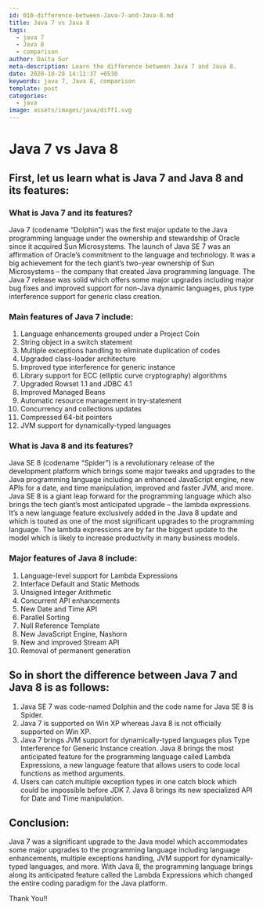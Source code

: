 ```yaml
---
id: 010-difference-between-Java-7-and-Java-8.md
title: Java 7 vs Java 8
tags:
  - java 7
  - Java 8
  - comparison
author: Daita Sur
meta-description: Learn the difference between Java 7 and Java 8.
date: 2020-10-28 14:11:37 +0530
keywords: java 7, Java 8, comparison
template: post
categories:
  - java
image: assets/images/java/diff1.svg
---
```


# Java 7 vs Java 8


## First, let us learn what is Java 7 and Java 8 and its features:

### What is Java 7 and its features?
Java 7 (codename “Dolphin”) was the first major update to the Java programming language under the ownership and stewardship of Oracle since it acquired Sun Microsystems. The launch of Java SE 7 was an affirmation of Oracle’s commitment to the language and technology. It was a big achievement for the tech giant’s two-year ownership of Sun Microsystems – the company that created Java programming language. The Java 7 release was solid which offers some major upgrades including major bug fixes and improved support for non-Java dynamic languages, plus type interference support for generic class creation.


### Main features of Java 7 include:
1. Language enhancements grouped under a Project Coin
2. String object in a switch statement
3. Multiple exceptions handling to eliminate duplication of codes
4. Upgraded class-loader architecture
5. Improved type interference for generic instance
6. Library support for ECC (elliptic curve cryptography) algorithms
7. Upgraded Rowset 1.1 and JDBC 4.1
8. Improved Managed Beans
9. Automatic resource management in try-statement
10. Concurrency and collections updates
11. Compressed 64-bit pointers
12. JVM support for dynamically-typed languages


### What is Java 8 and its features?
Java SE 8 (codename “Spider”) is a revolutionary release of the development platform which brings some major tweaks and upgrades to the Java programming language including an enhanced JavaScript engine, new APIs for a date, and time manipulation, improved and faster JVM, and more. Java SE 8 is a giant leap forward for the programming language which also brings the tech giant’s most anticipated upgrade – the lambda expressions. It’s a new language feature exclusively added in the Java 8 update and which is touted as one of the most significant upgrades to the programming language. The lambda expressions are by far the biggest update to the model which is likely to increase productivity in many business models.


### Major features of Java 8 include:
1. Language-level support for Lambda Expressions
2. Interface Default and Static Methods
3. Unsigned Integer Arithmetic
4. Concurrent API enhancements
5. New Date and Time API
6. Parallel Sorting
7. Null Reference Template
8. New JavaScript Engine, Nashorn
9. New and improved Stream API
10. Removal of permanent generation


## So in short the difference between Java 7 and Java 8 is as follows:
1. Java SE 7 was code-named Dolphin and the code name for Java SE 8 is Spider.
2. Java 7 is supported on Win XP whereas Java 8 is not officially supported on Win XP.
3. Java 7 brings JVM support for dynamically-typed languages plus Type Interference for Generic Instance creation.
Java 8 brings the most anticipated feature for the programming language called Lambda Expressions, a new language feature that allows users to code local functions as method arguments.
4. Users can catch multiple exception types in one catch block which could be impossible before JDK 7.
Java 8 brings its new specialized API for Date and Time manipulation.

## Conclusion:
 Java 7 was a significant upgrade to the Java model which accommodates some major upgrades to the programming language including language enhancements, multiple exceptions handling, JVM support for dynamically-typed languages, and more. With Java 8, the programming language brings along its anticipated feature called the Lambda Expressions which changed the entire coding paradigm for the Java platform.


Thank You!!